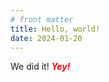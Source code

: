 ```yaml
---
# front matter
title: Hello, world!
date: 2024-01-20
---
```


We did it! <font color="red">***Yey!***</font>